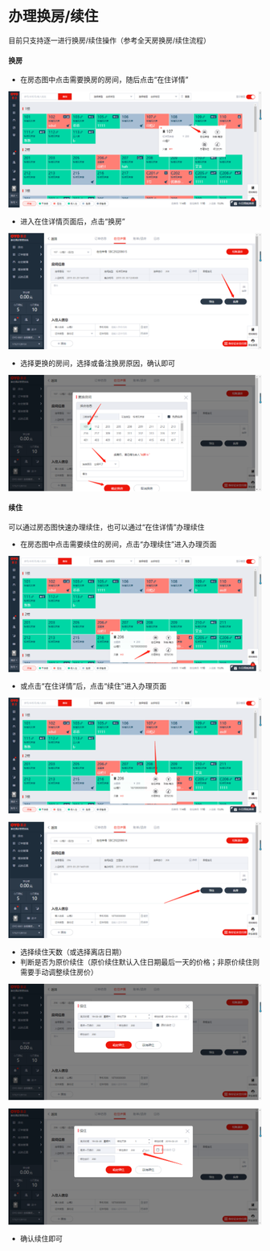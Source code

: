 # 办理换房/续住

目前只支持逐一进行换房/续住操作（参考全天房换房/续住流程）

#### 换房

* 在房态图中点击需要换房的房间，随后点击“在住详情”

![](../../../.gitbook/assets/image%20%28348%29.png)

* 进入在住详情页面后，点击“换房”

![](../../../.gitbook/assets/image%20%28129%29.png)

* 选择更换的房间，选择或备注换房原因，确认即可

![](../../../.gitbook/assets/image%20%28502%29.png)

#### 续住

可以通过房态图快速办理续住，也可以通过“在住详情”办理续住

* 在房态图中点击需要续住的房间，点击“办理续住”进入办理页面

![](../../../.gitbook/assets/image%20%28397%29.png)

* 或点击“在住详情”后，点击“续住”进入办理页面

![](../../../.gitbook/assets/image%20%2896%29.png)

![](../../../.gitbook/assets/image%20%28198%29.png)

* 选择续住天数（或选择离店日期）
* 判断是否为原价续住（原价续住默认入住日期最后一天的价格；非原价续住则需要手动调整续住房价）

![](../../../.gitbook/assets/image%20%2875%29.png)

![](../../../.gitbook/assets/image%20%28756%29.png)

* 确认续住即可

